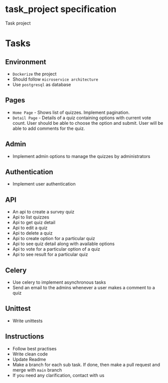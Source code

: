 # task_project specification
Task project

# Tasks
## Environment
- `Dockerize` the project
- Should follow `microservice architecture`
- Use `postgresql` as database

## Pages
- `Home Page` - Shows list of quizzes. Implement pagination.
- `Detail Page` - Details of a quiz containing options with current vote count. User should be able to choose the option and submit. User will be able to add comments for the quiz.

## Admin
- Implement admin options to manage the quizzes by administrators

## Authentication
- Implement user authentication

## API
- An api to create a survey quiz
- Api to list quizzes
- Api to get quiz detail
- Api to edit a quiz
- Api to delete a quiz
- Api to create option for a particular quiz
- Api to see quiz detail along with available options
- Api to vote for a particular option of a quiz
- Api to see result for a particular quiz

## Celery
- Use celery to implement asynchronous tasks
- Send an email to the admins whenever a user makes a comment to a quiz

## Unittest
- Write unittests

## Instructions
- Follow best practises
- Write clean code
- Update Readme
- Make a branch for each sub task. If done, then make a pull request and merge with `main` branch
- If you need any clarification, contact with us